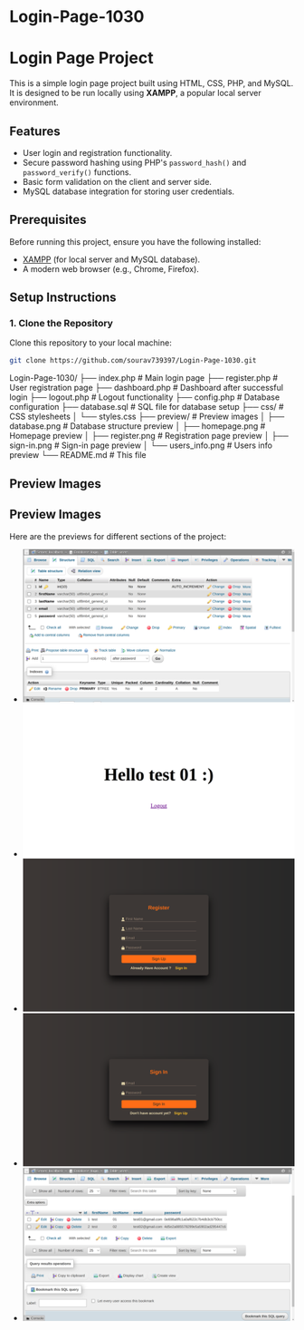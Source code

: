 # Login-Page-1030
# Login Page Project

This is a simple login page project built using HTML, CSS, PHP, and MySQL. It is designed to be run locally using **XAMPP**, a popular local server environment.

## Features
- User login and registration functionality.
- Secure password hashing using PHP's `password_hash()` and `password_verify()` functions.
- Basic form validation on the client and server side.
- MySQL database integration for storing user credentials.

## Prerequisites
Before running this project, ensure you have the following installed:
- [XAMPP](https://www.apachefriends.org/index.html) (for local server and MySQL database).
- A modern web browser (e.g., Chrome, Firefox).

## Setup Instructions

### 1. Clone the Repository
Clone this repository to your local machine:
```bash
git clone https://github.com/sourav739397/Login-Page-1030.git
```
Login-Page-1030/
├── index.php           # Main login page
├── register.php        # User registration page
├── dashboard.php       # Dashboard after successful login
├── logout.php          # Logout functionality
├── config.php          # Database configuration
├── database.sql        # SQL file for database setup
├── css/                # CSS stylesheets
│   └── styles.css
├── preview/            # Preview images
│   ├── database.png    # Database structure preview
│   ├── homepage.png    # Homepage preview
│   ├── register.png    # Registration page preview
│   ├── sign-in.png     # Sign-in page preview
│   └── users_info.png  # Users info preview
└── README.md           # This file


## Preview Images

## Preview Images

Here are the previews for different sections of the project:

- ![Database Structure](preview/database.png)
- ![Homepage](preview/homepage.png)
- ![Registration Page](preview/register.png)
- ![Sign-in Page](preview/sign-in.png)
- ![Users Info](preview/users_info.png)
